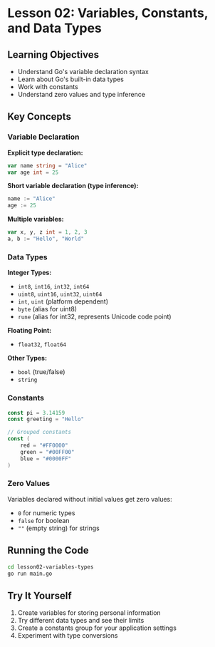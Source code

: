 # Lesson 02: Variables, Constants, and Data Types

## Learning Objectives
- Understand Go's variable declaration syntax
- Learn about Go's built-in data types
- Work with constants
- Understand zero values and type inference

## Key Concepts

### Variable Declaration

**Explicit type declaration:**
```go
var name string = "Alice"
var age int = 25
```

**Short variable declaration (type inference):**
```go
name := "Alice"
age := 25
```

**Multiple variables:**
```go
var x, y, z int = 1, 2, 3
a, b := "Hello", "World"
```

### Data Types

**Integer Types:**
- `int8`, `int16`, `int32`, `int64`
- `uint8`, `uint16`, `uint32`, `uint64`
- `int`, `uint` (platform dependent)
- `byte` (alias for uint8)
- `rune` (alias for int32, represents Unicode code point)

**Floating Point:**
- `float32`, `float64`

**Other Types:**
- `bool` (true/false)
- `string`

### Constants

```go
const pi = 3.14159
const greeting = "Hello"

// Grouped constants
const (
    red = "#FF0000"
    green = "#00FF00"
    blue = "#0000FF"
)
```

### Zero Values
Variables declared without initial values get zero values:
- `0` for numeric types
- `false` for boolean
- `""` (empty string) for strings

## Running the Code

```bash
cd lesson02-variables-types
go run main.go
```

## Try It Yourself
1. Create variables for storing personal information
2. Try different data types and see their limits
3. Create a constants group for your application settings
4. Experiment with type conversions